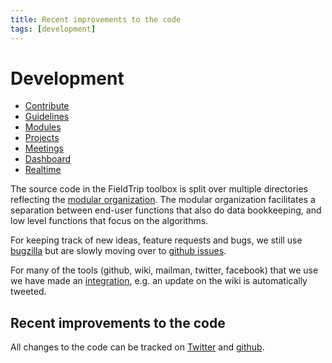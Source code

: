 ```yaml
---
title: Recent improvements to the code
tags: [development]
---
```


# Development

* [Contribute](/contribute)
* [Guidelines](/development/guideline)
* [Modules](/development/module)
* [Projects](/development/project)
* [Meetings](/development/meeting)
* [Dashboard](/development/dashboard)
* [Realtime](/development/realtime)

The source code in the FieldTrip toolbox is split over multiple directories reflecting the [modular organization](/development/module). The modular organization facilitates a separation between end-user functions that also do data bookkeeping, and low level functions that focus on the algorithms.

For keeping track of new ideas, feature requests and bugs, we still use [bugzilla](/bugzilla) but are slowly moving over to [github issues](https://github.com/fieldtrip/fieldtrip).

For many of the tools (github, wiki, mailman, twitter, facebook) that we use we have made an  [integration](/development/integration), e.g. an update on the wiki is automatically tweeted.

## Recent improvements to the code

All changes to the code can be tracked on [Twitter](http://twitter.com/fieldtriptoolbx) and [github](/development/git).
